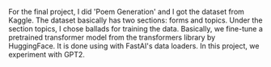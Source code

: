 For the final project, I did 'Poem Generation' and I got the dataset from Kaggle.
The dataset basically has two sections: forms and topics.
Under the section topics, I chose ballads for training the data.
Basically, we fine-tune a pretrained transformer model from the transformers library by HuggingFace. 
It is done using with FastAI's data loaders. 
In this project, we experiment with GPT2.
